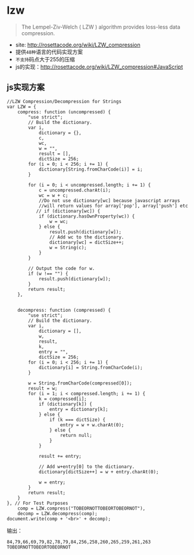 # lzw

> The Lempel-Ziv-Welch ( LZW ) algorithm provides loss-less data compression.

* site: <http://rosettacode.org/wiki/LZW_compression>
* 提供`48种`语言的代码实现方案
* `不支持`码点大于255的压缩
* js的实现：<http://rosettacode.org/wiki/LZW_compression#JavaScript>


## js实现方案

	//LZW Compression/Decompression for Strings
	var LZW = {
		compress: function (uncompressed) {
			"use strict";
			// Build the dictionary.
			var i,
				dictionary = {},
				c,
				wc,
				w = "",
				result = [],
				dictSize = 256;
			for (i = 0; i < 256; i += 1) {
				dictionary[String.fromCharCode(i)] = i;
			}
	 
			for (i = 0; i < uncompressed.length; i += 1) {
				c = uncompressed.charAt(i);
				wc = w + c;
				//Do not use dictionary[wc] because javascript arrays 
				//will return values for array['pop'], array['push'] etc
			   // if (dictionary[wc]) {
				if (dictionary.hasOwnProperty(wc)) {
					w = wc;
				} else {
					result.push(dictionary[w]);
					// Add wc to the dictionary.
					dictionary[wc] = dictSize++;
					w = String(c);
				}
			}
	 
			// Output the code for w.
			if (w !== "") {
				result.push(dictionary[w]);
			}
			return result;
		},
	 
	 
		decompress: function (compressed) {
			"use strict";
			// Build the dictionary.
			var i,
				dictionary = [],
				w,
				result,
				k,
				entry = "",
				dictSize = 256;
			for (i = 0; i < 256; i += 1) {
				dictionary[i] = String.fromCharCode(i);
			}
	 
			w = String.fromCharCode(compressed[0]);
			result = w;
			for (i = 1; i < compressed.length; i += 1) {
				k = compressed[i];
				if (dictionary[k]) {
					entry = dictionary[k];
				} else {
					if (k === dictSize) {
						entry = w + w.charAt(0);
					} else {
						return null;
					}
				}
	 
				result += entry;
	 
				// Add w+entry[0] to the dictionary.
				dictionary[dictSize++] = w + entry.charAt(0);
	 
				w = entry;
			}
			return result;
		}
	}, // For Test Purposes
		comp = LZW.compress("TOBEORNOTTOBEORTOBEORNOT"),
		decomp = LZW.decompress(comp);
	document.write(comp + '<br>' + decomp);

输出：

	84,79,66,69,79,82,78,79,84,256,258,260,265,259,261,263
	TOBEORNOTTOBEORTOBEORNOT


